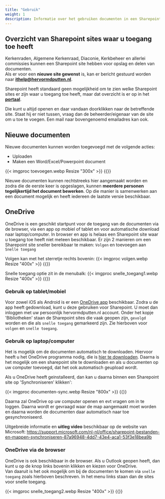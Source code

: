 ```yaml
---
title: "Gebruik"   
weight: 1    
description: Informatie over het gebruiken documenten in een Sharepoint site
---
```


## Overzicht van Sharepoint sites waar u toegang toe heeft

Kerkenraden, Algemene Kerkenraad, Diaconie, Kerkbeheer en allerlei commissies kunnen een Sharepoint site hebben voor opslag en delen van documenten.   
Als er voor een **nieuwe site gewenst** is, kan er bericht gestuurd worden naar **ithelp@hervormdputten.nl**.

Sharepoint heeft standaard geen mogelijkheid om te zien welke Sharepoint sites er zijn waar u toegang toe heeft, maar dat overzicht is er op in het **[portaal](../../portal)**.   

Die kunt u altijd openen en daar vandaan doorklikken naar de betreffende site. Staat hij er niet tussen, vraag dan de beheerder/eigenaar van de site om u toe te voegen. 
Een mail naar bovengenoemd emailadres kan ook.

## Nieuwe documenten

Nieuwe documenten kunnen worden toegevoegd met de volgende acties:
* Uploaden
* Maken een Word/Excel/Powerpoint document

{{< imgproc toevoegen.webp Resize "300x" >}}
{{</imgproc >}}

Nieuwe documenten kunnen rechtstreeks hier aangemaakt worden en zodra die de eerste keer is opgeslagen, kunnen **meerdere personen tegelijkertijd het document bewerken**.
Op die manier is samenwerken aan een document mogelijk en heeft iedereen de laatste versie beschikbaar.

## OneDrive

OneDrive is een geschikt startpunt voor de toegang van de documenten via de browser, via een app op mobiel of tablet en voor automatische download naar laptop/computer.
In browser en app is helaas een Sharepoint site waar u toegang toe heeft niet meteen beschikbaar.
Er zijn 2 manieren om een Sharepoint site sneller bereikbaar te maken: `Volgen` en toevoegen aan `Snelle toegang`

Volgen kan met het sterretje rechts bovenin:
{{< imgproc volgen.webp Resize "400x" >}}
{{</imgproc >}}

Snelle toegang optie zit in de menubalk:
{{< imgproc snelle_toegang1.webp Resize "400x" >}}
{{</imgproc >}}

### Gebruik op tablet/mobiel

Voor zowel iOS als Android is er een [OneDrive app](https://www.microsoft.com/nl-NL/microsoft-365/onedrive/mobile) beschikbaar.
Zodra u de app heeft gedownload, kunt u deze gebruiken voor Sharepoint. U moet dan inloggen met uw persoonlijk hervormdputten.nl account. 
Onder het kopje 'Bibliotheken' staan de Sharepoint sites die vaak geopen zijn, `gevolgd` worden en die als `snelle toegang` gemarkeerd zijn. Zie hierboven voor `volgen` en `snelle toegang`.

### Gebruik op laptop/computer

Het is mogelijk om de documenten automatisch te downloaden. Hiervoor heeft u het OneDrive programma nodig, die is [hier te downloaden](https://www.microsoft.com/nl-nl/microsoft-365/onedrive/download).
Daarna is het mogelijk om een sharepoint site te downloaden en als u documenten op uw computer toevoegd, dat het ook automatisch geupload wordt.   

Als u OneDrive heeft geinstalleerd, dan kan u daarna binnen een Sharepoint site op 'Synchroniseren' klikken':

{{< imgproc documenten-sync.webp Resize "800x" >}}
{{</imgproc >}}

Daarna zal OneDrive op uw computer openen en evt vragen om in te loggen. Daarna wordt er gevraagd waar de map aangemaakt moet worden en daarna worden de documenten daar automatisch naar toe gesynchroniseerd.

Uitgebreide informatie en **uitleg video** beschikbaar op de website van Microsoft:
https://support.microsoft.com/nl-nl/office/sharepoint-bestanden-en-mappen-synchroniseren-87a96948-4dd7-43e4-aca1-53f3e18bea9b

### OneDrive via de browser

OneDrive is ook beschikbaar in de browser. Als u Outlook geopen heeft, dan kunt u op de knop links bovenin klikken en kiezen voor OneDrive.   
Van daaruit is het ook mogelijk om bij de documenten te komen via `snelle toegang` zoals hierboven beschreven. In het menu links staan dan de sites voor snelle toegang.

{{< imgproc snelle_toegang2.webp Resize "400x" >}}
{{</imgproc >}}
